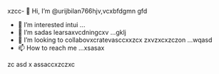 xzcc- 👋 Hi, I’m @urijbilan766hjv,vcxbfdgmn gfd
- 👀 I’m interested intui ...
- 🌱 I’m sadas learsaxvcdningcxv ...gklj
- 💞️ I’m looking to collabovxcratevasccxxzcx zxvzxcxzczon ...wqasd
- 📫 How to reach me ...xsasax
<!---hbxsavxc
urijbilan766/sad is a ✨ special ✨ repository because its `README.md` (this file) appears on gbfyour GitHub profile.
You can click the Preview link to take a look at yyiuour changes.asdxcbv
--->
zc
asd
x
assaccxzczxc
